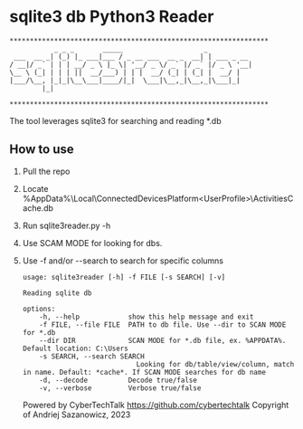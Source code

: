 # sqlite3 db Python3 Reader

````
****************************************************************
           _ _ _       _____                    _           
 ___  __ _| (_) |_ ___|___ / _ __ ___  __ _  __| | ___ _ __ 
/ __|/ _` | | | __/ _ \ |_ \| '__/ _ \/ _` |/ _` |/ _ \ '__|
\__ \ (_| | | | ||  __/___) | | |  __/ (_| | (_| |  __/ |   
|___/\__, |_|_|\__\___|____/|_|  \___|\__,_|\__,_|\___|_|   
        |_|                                                 

****************************************************************
````
The tool leverages sqlite3 for searching and reading *.db

## How to use

1. Pull the repo
2. Locate %AppData%\Local\ConnectedDevicesPlatform\<UserProfile>\ActivitiesCache.db
3. Run sqlite3reader.py -h
4. Use SCAM MODE for looking for dbs. 
5. Use -f and/or --search to search for specific columns

    ````
    usage: sqlite3reader [-h] -f FILE [-s SEARCH] [-v]

    Reading sqlite db

    options:
        -h, --help            show this help message and exit
        -f FILE, --file FILE  PATH to db file. Use --dir to SCAN MODE for *.db
        --dir DIR             SCAN MODE for *.db file, ex. %APPDATA%. Default location: C:\Users
        -s SEARCH, --search SEARCH
                                Looking for db/table/view/column, match in name. Default: *cache*. If SCAN MODE searches for db name
        -d, --decode          Decode true/false
        -v, --verbose         Verbose true/false
    ````
    Powered by CyberTechTalk https://github.com/cybertechtalk
    Copyright of Andriej Sazanowicz, 2023